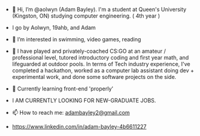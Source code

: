 - 👋 Hi, I’m @aolwyn (Adam Bayley). I'm a student at Queen's University (Kingston, ON) studying computer engineering. ( 4th year )

- I go by Aolwyn, 19ahb, and Adam

- 👀 I’m interested in swimming, video games, reading

- 🔨 I have  played and privately-coached CS:GO at an amateur / professional level, tutored introductory coding and first year math, and lifeguarded at outdoor pools. In terms of Tech industry experience, I've completed a hackathon, worked as a computer lab assistant doing dev + experimental work, and done some software projects on the side.

- 👷 Currently learning front-end 'properly'

- I AM CURRENTLY LOOKING FOR NEW-GRADUATE JOBS.

- 📫 How to reach me: adambayley2@gmail.com
- https://www.linkedin.com/in/adam-bayley-4b6611227 

<!---
aolwyn/aolwyn is a ✨ special ✨ repository because its `README.md` (this file) appears on your GitHub profile.
You can click the Preview link to take a look at your changes.
--->
